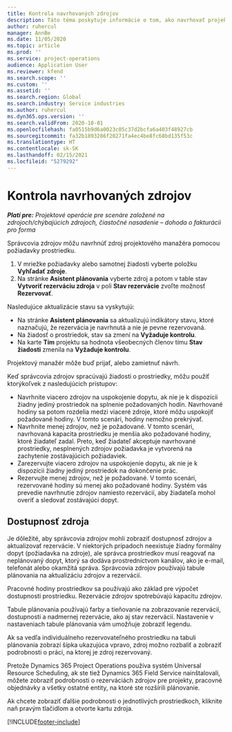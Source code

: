 ```yaml
---
title: Kontrola navrhovaných zdrojov
description: Táto téma poskytuje informácie o tom, ako navrhovať projektové zdroje.
author: ruhercul
manager: AnnBe
ms.date: 11/05/2020
ms.topic: article
ms.prod: ''
ms.service: project-operations
audience: Application User
ms.reviewer: kfend
ms.search.scope: ''
ms.custom: ''
ms.assetid: ''
ms.search.region: Global
ms.search.industry: Service industries
ms.author: ruhercul
ms.dyn365.ops.version: ''
ms.search.validFrom: 2020-10-01
ms.openlocfilehash: fa0515b9d6a0023c05c37d2bcfa6a403f48927cb
ms.sourcegitcommit: fa32b1893286f20271fa4ec4be8fc68bd135f53c
ms.translationtype: HT
ms.contentlocale: sk-SK
ms.lasthandoff: 02/15/2021
ms.locfileid: "5279292"
---
```

# <a name="review-proposed-resources"></a>Kontrola navrhovaných zdrojov

_**Platí pre:** Projektové operácie pre scenáre založené na zdrojoch/chýbajúcich zdrojoch, čiastočné nasadenie – dohoda o fakturácii pro forma_

Správcovia zdrojov môžu navrhnúť zdroj projektového manažéra pomocou požiadavky prostriedku.

1. V mriežke požiadavky alebo samotnej žiadosti vyberte položku **Vyhľadať zdroje**.
2. Na stránke **Asistent plánovania** vyberte zdroj a potom v table stav **Vytvoriť rezerváciu zdroja** v poli **Stav rezervácie** zvoľte možnosť **Rezervovať**.

Nasledujúce aktualizácie stavu sa vyskytujú:

- Na stránke **Asistent plánovania** sa aktualizujú indikátory stavu, ktoré naznačujú, že rezervácia je navrhnutá a nie je pevne rezervovaná.
- Na žiadosť o prostriedok, stav sa zmení na **Vyžaduje kontrolu**.
- Na karte **Tím** projektu sa hodnota všeobecných členov tímu **Stav žiadosti** zmenila na **Vyžaduje kontrolu**.

Projektový manažér môže buď prijať, alebo zamietnuť návrh.

Keď správcovia zdrojov spracúvajú žiadosti o prostriedky, môžu použiť ktorýkoľvek z nasledujúcich prístupov:

- Navrhnite viacero zdrojov na uspokojenie dopytu, ak nie je k dispozícii žiadny jediný prostriedok na splnenie požadovaných hodín. Navrhované hodiny sa potom rozdelia medzi viaceré zdroje, ktoré môžu uspokojiť požadované hodiny. V tomto scenári, hodiny nemožno prekrývať.
- Navrhnite menej zdrojov, než je požadované. V tomto scenári, navrhovaná kapacita prostriedku je menšia ako požadované hodiny, ktoré žiadateľ zadal. Preto, keď žiadateľ akceptuje navrhované prostriedky, nesplnených zdrojov požiadavka je vytvorená na zachytenie zostávajúcich požiadaviek.
- Zarezervujte viacero zdrojov na uspokojenie dopytu, ak nie je k dispozícii žiadny jediný prostriedok na dokončenie prác.
- Rezervujte menej zdrojov, než je požadované. V tomto scenári, rezervované hodiny sú menej ako požadované hodiny. Systém vás prevedie navrhnutie zdrojov namiesto rezervácií, aby žiadateľa mohol overiť a sledovať zostávajúci dopyt.

## <a name="resource-availability"></a>Dostupnosť zdroja

Je dôležité, aby správcovia zdrojov mohli zobraziť dostupnosť zdrojov a aktualizovať rezervácie. V niektorých prípadoch neexistuje žiadny formálny dopyt (požiadavka na zdroje), ale správca prostriedkov musí reagovať na neplánovaný dopyt, ktorý sa dodáva prostredníctvom kanálov, ako je e-mail, telefonát alebo okamžitá správa. Správcovia zdrojov používajú tabule plánovania na aktualizáciu zdrojov a rezervácií.

Pracovné hodiny prostriedkov sa používajú ako základ pre výpočet dostupnosti prostriedku. Rezervácie zdrojov spotrebúvajú kapacitu zdrojov.

Tabule plánovania používajú farby a tieňovanie na zobrazovanie rezervácií, dostupnosti a nadmernej rezervácie, ako aj stav rezervácií. Nastavenie v nastaveniach tabule plánovania vám umožňuje zobraziť legendu.

Ak sa vedľa individuálneho rezervovateľného prostriedku na tabuli plánovania zobrazí šípka ukazujúca vpravo, zdroj možno rozbaliť a zobraziť podrobnosti o práci, na ktorej je zdroj rezervovaný.

Pretože Dynamics 365 Project Operations používa systém Universal Resource Scheduling, ak ste tiež Dynamics 365 Field Service nainštalovali, môžete zobraziť podrobnosti o rezerváciách zdrojov pre projekty, pracovné objednávky a všetky ostatné entity, na ktoré ste rozšírili plánovanie.

Ak chcete zobraziť ďalšie podrobnosti o jednotlivých prostriedkoch, kliknite naň pravým tlačidlom a otvorte kartu zdroja.



[!INCLUDE[footer-include](../includes/footer-banner.md)]